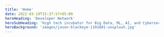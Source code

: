 ```yaml
---
title: 'Home'
date: 2022-03-19T15:37:57+05:00
heroHeading: 'Developer Network'
heroSubHeading: 'High tech incubator for Big Data, ML, AI, and Cybersecurity.'
heroBackground: 'images/jason-blackeye-1191801-unsplash.jpg'
---
```

